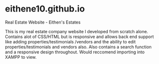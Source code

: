 # eithene10.github.io
Real Estate Website - Eithen's Estates

This is my real estate company website I developed from scratch alone. Contains alot of CSS/HTML but is responsive and allows back end support like adding properties/testimonials
/vendors and the ability to edit properties/testimonials and vendors also. Also contains a search function and a responsive design throughout. Would reccomend importing into XAMPP to view.
